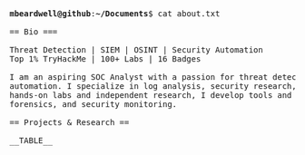 <pre>

<strong>mbeardwell@github</strong>:<strong>~/Documents</strong>$ cat about.txt

== Bio ===

Threat Detection | SIEM | OSINT | Security Automation
Top 1% TryHackMe | 100+ Labs | 16 Badges

I am an aspiring SOC Analyst with a passion for threat detection, SIEM, OSINT, and security
automation. I specialize in log analysis, security research, and incident response. Through
hands-on labs and independent research, I develop tools and techniques for network security,
forensics, and security monitoring.

== Projects & Research ==

__TABLE__

</pre>
